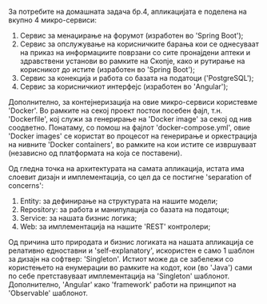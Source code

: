 За потребите на домашната задача бр.4, апликацијата е поделена на вкупно 4 микро-сервиси:
1) Сервис за менаџирање на форумот (изработен во 'Spring Boot');
2) Сервис за опслужување на корисничките барања кои се однесуваат на приказ на информациите поврзани со сите пронајдени аптеки и здравствени установи во рамките на Скопје, 
како и рутирање на корисникот до истите (изработен во 'Spring Boot');
3) Сервис за конекција и работа со базата на податоци ('PostgreSQL');
4) Сервис за корисничкиот интерфејс (изработен во 'Angular');

Дополнително, за контејнеризација на овие микро-сервиси користевме 'Docker'.
Во рамките на секој проект постои посебен фајл, т.н. 'Dockerfile', кој служи за генерирање на 'Docker image' за секој од нив соодветно.
Понатаму, со помош на фајлот 'docker-compose.yml', овие 'Docker images' се користат во процесот на генерирање и оркестрација на нивните 'Docker containers', 
во рамките на кои истите се извршуваат (независно од платформата на која се поставени).

Од гледна точка на архитектурата на самата апликација, истата има слоевит дизајн и имплементација, со цел да се постигне 'separation of concerns':
1) Entity: за дефинирање на структурата на нашите модели;
2) Repository: за работа и манипулација со базата на податоци;
3) Service: за нашата бизнис логика;
4) Web: за имплементација на нашите 'REST' контролери;

Од причина што природата и бизнис логиката на нашата апликација се релативно едноставни и 'self-explanatory', искористен е само 1 шаблон за дизајн на софтвер: 'Singleton'.
Истиот може да се забележи со користењето на енумерации во рамките на кодот, кои (во 'Java') сами по себе претставуваат имплементација на 'Singleton' шаблонот.
Дополнително, 'Angular' како 'framework' работи на принципот на 'Observable' шаблонот.
